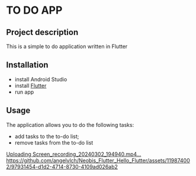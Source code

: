 # TO DO APP

## Project description
This is a simple to do application written in Flutter
## Installation
- install Android Studio
- install [Flutter](https://flutter.dev/)
- run app
## Usage
The application allows you to do the following tasks:
- add tasks to the to-do list;
- remove tasks from the to-do list


[Uploading Screen_recording_20240302_194940.mp4…](https://github.com/angelvlch/Neobis_Flutter_Hello_Flutter/assets/119874002/97931454-d1d2-4714-8730-4109ad026ab2)https://github.com/angelvlch/Neobis_Flutter_Hello_Flutter/assets/119874002/97931454-d1d2-4714-8730-4109ad026ab2


